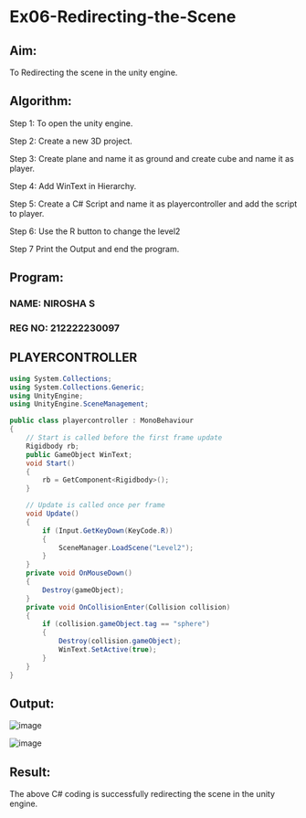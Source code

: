 # Ex06-Redirecting-the-Scene

## Aim:
To Redirecting the scene in the unity engine.

## Algorithm:
Step 1:
To open the unity engine.

Step 2:
Create a new 3D project.

Step 3:
Create plane and name it as ground and create cube and name it as player.

Step 4:
Add WinText in Hierarchy.

Step 5:
Create a C# Script and name it as playercontroller and add the script to player.

Step 6:
Use the R button to change the level2

Step 7
Print the Output and end the program.

## Program:
### NAME: NIROSHA S

### REG NO: 212222230097
## PLAYERCONTROLLER
```C#
using System.Collections;
using System.Collections.Generic;
using UnityEngine;
using UnityEngine.SceneManagement;

public class playercontroller : MonoBehaviour
{
    // Start is called before the first frame update
    Rigidbody rb;
    public GameObject WinText;
    void Start()
    {
        rb = GetComponent<Rigidbody>();
    }

    // Update is called once per frame
    void Update()
    {
        if (Input.GetKeyDown(KeyCode.R))
        {
            SceneManager.LoadScene("Level2");
        }
    }
    private void OnMouseDown()
    {
        Destroy(gameObject);
    }
    private void OnCollisionEnter(Collision collision)
    {
        if (collision.gameObject.tag == "sphere")
        {
            Destroy(collision.gameObject);
            WinText.SetActive(true);
        }
    }
}
```
## Output:

![image](https://github.com/Niroshassithanathan/Ex06-Redirecting-the-Scene/assets/121418437/635bdc0c-654d-42e4-892a-22a529ff5fd7)


![image](https://github.com/Niroshassithanathan/Ex06-Redirecting-the-Scene/assets/121418437/3d32e6c3-ca41-4057-ac9a-cae189bd559f)


## Result:

The above C# coding is successfully redirecting the scene in the unity engine.
